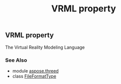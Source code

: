 ﻿---
title: VRML property
second_title: Aspose.3D for Python via .NET API References
description: 
type: docs
weight: 230
url: /python-net/aspose.threed/fileformattype/vrml/
is_root: false
---

## VRML property


The Virtual Reality Modeling Language

### See Also
* module [aspose.threed](../../)
* class [FileFormatType](/3d/python-net/aspose.threed/fileformattype)
